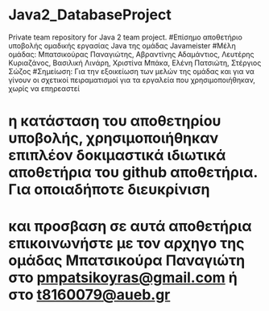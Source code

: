 # Java2_DatabaseProject
Private team repository for Java 2 team project. 
#Επίσημο αποθετήριο υποβολής ομαδικής εργασίας Java της ομάδας Javameister
#Μέλη ομάδας: Μπατσικούρας Παναγιώτης, Αβραντίνης Αδαμάντιος, Λευτέρης Κυριαζάνος, Βασιλική Λινάρη, Χριστίνα Μπάκα, Ελένη Πατσιώτη, Στέργιος Σώζος
#Σημείωση: Για την εξοικείωση των μελών της ομάδας και για να γίνουν οι σχετικοί πειραματισμοί για τα εργαλεία που χρησιμοποιήθηκαν, χωρίς να επηρεαστεί
#	η κατάσταση του αποθετηρίου υποβολής, χρησιμοποιήθηκαν επιπλέον δοκιμαστικά ιδιωτικά αποθετήρια του github αποθετήρια. Για οποιαδήποτε διευκρίνιση
#	και προσβαση σε αυτά αποθετήρια επικοινωνήστε με τον αρχηγο της ομάδας Μπατσικούρα Παναγιώτη στο pmpatsikoyras@gmail.com ή στο t8160079@aueb.gr
